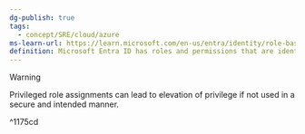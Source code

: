 ```yaml
---
dg-publish: true
tags:
  - concept/SRE/cloud/azure 
ms-learn-url: https://learn.microsoft.com/en-us/entra/identity/role-based-access-control/privileged-roles-permissions?tabs=admin-center
definition: Microsoft Entra ID has roles and permissions that are identified as privileged. These roles and permissions can be used to delegate management of directory resources to other users, modify credentials, authentication or authorization policies, or access restricted data.
---
```


> [!warning] 
> Privileged role assignments can lead to elevation of privilege if not used in a secure and intended manner.

^1175cd

